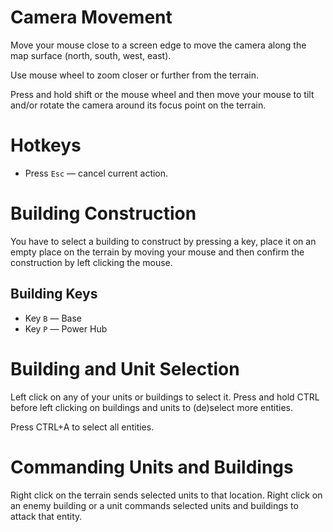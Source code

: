 # Camera Movement

Move your mouse close to a screen edge to move the camera along the map surface
(north, south, west, east).

Use mouse wheel to zoom closer or further from the terrain.

Press and hold shift or the mouse wheel and then move your mouse to tilt and/or
rotate the camera around its focus point on the terrain.

# Hotkeys

* Press `Esc` — cancel current action.

# Building Construction

You have to select a building to construct by pressing a key, place it on an
empty place on the terrain by moving your mouse and then confirm the
construction by left clicking the mouse.

## Building Keys

* Key `B` — Base
* Key `P` — Power Hub

# Building and Unit Selection

Left click on any of your units or buildings to select it. Press and hold CTRL
before left clicking on buildings and units to (de)select more entities.

Press CTRL+A to select all entities.

# Commanding Units and Buildings

Right click on the terrain sends selected units to that location. Right click
on an enemy building or a unit commands selected units and buildings to attack
that entity.
